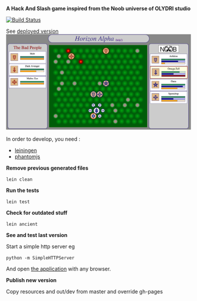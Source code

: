 **A Hack And Slash game inspired from the Noob universe of OLYDRI studio**

[![Build Status](https://travis-ci.org/BertrandDechoux/horizon-alpha.svg?branch=master)](https://travis-ci.org/BertrandDechoux/horizon-alpha)

See [deployed version](http://bertranddechoux.github.io/horizon-alpha/resources/horizon-alpha.html)
[![Screenshot](screenshot.png)](http://bertranddechoux.github.io/horizon-alpha/resources/horizon-alpha.html)

In order to develop, you need :
* [leiningen](http://leiningen.org/)
* [phantomjs](http://phantomjs.org/)

**Remove previous generated files**
```
lein clean
```

**Run the tests**
```
lein test
```

**Check for outdated stuff**
```
lein ancient
```

**See and test last version**

Start a simple http server eg
```
python -m SimpleHTTPServer
```


And open [the application](http://localhost:8000/resources/horizon-alpha.html) with any browser.

**Publish new version**

Copy resources and out/dev from master and override gh-pages


